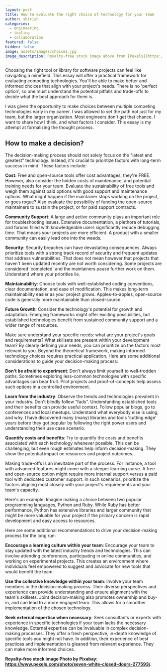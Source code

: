 ```yaml
---
layout: post
title: How to evaluate the right choice of technology for your team
author: shirish
categories:
  - engineering
  - tooling
  - collaboration
featured: false
hidden: false
image: assets/images/choices.jpg
image_description: Royalty-free stock image above from [Pexels](https://www.pexels.com/). Human-created, AFAIK.
---
```


Choosing the right tool or library for software projects can feel like navigating a minefield. This essay will offer a practical framework for evaluating competing technologies. You'll be able to make better and informed choices that align with your project's needs. There is no 'perfect option', so one must understand the potential pitfalls and trade-offs to decide what the best approach for them is.

I was given the opportunity to make choices between multiple competing technologies early in my career. I was allowed to set the path not just for my team, but the larger organization. Most engineers don't get that chance. I want to share how I think, and what factors I consider.  This essay is my attempt at formalizing the thought process.

## How to make a decision?

The decision-making process should not solely focus on the "latest and greatest" technology. Instead, it's crucial to prioritize factors with long-term success in mind. These factors include:

**Cost**: Free and open-source tools offer cost advantages, they're FREE. However, also consider the hidden costs of maintenance, and potential training needs for your team. Evaluate the sustainability of free tools and weigh them against paid options with good support and maintenance options. What might happen if the maintainer stops working on the project, or goes rogue? Also evaluate the possibility of funding the open-source maintainers to sustain the project, or for paid support contracts.

**Community Support**: A large and active community plays an important role for troubleshooting issues. Extensive documentation, a plethora of tutorials, and forums filled with knowledgeable users significantly reduce debugging time. That means your projects are more efficient. A product with a smaller community can easily lead one into the weeds.

**Security**: Security breaches can have devastating consequences. Always prioritize tools with a strong track record of security and frequent updates that address vulnerabilities. That does not mean however that projects that haven't been updated recently are not worth considering. Some projects are considered 'completed' and the maintainers pause further work on them. Understand where your priorities lie.

**Maintainability**: Choose tools with well-established coding conventions, clear documentation, and ease of modification. This makes long-term maintainability easier as your project grows. Apples-to-apples, open-source code is generally more maintainable than closed-source.

**Future Growth**: Consider the technology's potential for growth and adaptation. Emerging frameworks might offer exciting possibilities, but established technologies  benefit from sustained community support and a wider range of resources.

Make sure understand your specific needs: what are your project's goals and requirements? What skillsets are present within your development team? By clearly defining your needs, you can prioritize on the factors most relevant to you. Beyond the theoretical framework, making informed technology choices requires practical application. Here are some additional considerations to guide your decision-making process:

**Don't be afraid to experiment**: Don't always limit yourself to well-trodden paths. Sometimes exploring less-common technologies with specific advantages can bear fruit. Pilot projects and proof-of-concepts help assess such options in a controlled environment.

**Learn from the industry**: Observe the trends and technologies prevalent in your industry. Don't blindly follow "fads". Understanding established tools and their benefits can provide useful context. Follow popular blogs, go to conferences and local meetups. Understand what everybody else is using, and why. I have discovered many (many) libraries and tools 'cutting edge' years before they got popular by following the right power users and understanding their use case scenario.

**Quantify costs and benefits**: Try to quantify the costs and benefits associated with each technology whenever possible. This can be challenging, but even rough estimates help inform decision-making. They show the potential impact on resources and project outcomes.

Making trade-offs is an inevitable part of the process. For instance, a tool with advanced features might come with a steeper learning curve. A free and open-source option might require more internal support versus a paid tool with dedicated customer support. In such scenarios, prioritize the factors aligning most closely with your project's requirements and your team's capacity.

Here's an example: Imagine making a choice between two popular programming languages, Python and Ruby. While Ruby has better performance, Python has extensive libraries and larger community that might be more valuable for your project if the primary concern is rapid development and easy access to resources.

Here are some additional recommendations to drive your decision-making process for the long run:

**Encourage a learning culture within your team**: Encourage your team to stay updated with the latest industry trends and technologies. This can involve attending conferences, participating in online communities, and working on experimental projects. This creates an environment where individuals feel empowered to suggest and advocate for new tools that would benefit the team.

**Use the collective knowledge within your team**: Involve your team members in the decision-making process. Their diverse perspectives and experience can provide understanding and ensure alignment with the team's skillsets. Joint decision-making also promotes ownership and buy-in, and can lead to a more engaged team. This allows for a smoother implementation of the chosen technology.

**Seek external expertise when necessary**: Seek consultants or experts with experience in specific technologies if your team lacks the necessary knowledge. External expertise can be invaluable in complex decision-making processes. They offer a fresh perspective, in-depth knowledge of specific tools you might not have. In addition, their experience of best practices and implementation is gleaned from relevant experience. They can make more informed choices.

__Royalty-free stock image Photo by Pixabay: https://www.pexels.com/photo/seven-white-closed-doors-277593/.__